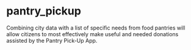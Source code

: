 pantry_pickup
=============

Combining city data with a list of specific needs from food pantries will allow citizens to most effectively make useful and needed donations assisted by the Pantry Pick-Up App. 